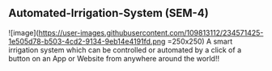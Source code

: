 ## Automated-Irrigation-System (SEM-4)
![image](https://user-images.githubusercontent.com/109813112/234571425-1e505d78-b503-4cd2-9134-9eb14e4191fd.png =250x250)
A smart irrigation system which can be controlled or automated by a click of a button on an App or Website from anywhere around the world!! 
